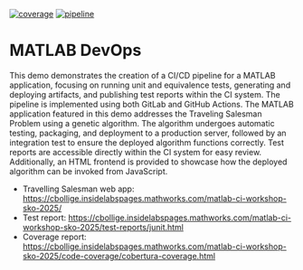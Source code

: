 [![coverage](https://insidelabs-git.mathworks.com/cbollige/matlab-ci-workshop-sko-2025/badges/main/coverage.svg)](https://cbollige.insidelabspages.mathworks.com/matlab-ci-workshop-sko-2025/code-coverage/cobertura-coverage.html)
[![pipeline](https://insidelabs-git.mathworks.com/cbollige/matlab-ci-workshop-sko-2025/badges/main/pipeline.svg)](https://insidelabs-git.mathworks.com/cbollige/matlab-ci-workshop-sko-2025/-/commits/main)

# MATLAB DevOps

This demo demonstrates the creation of a CI/CD pipeline for a MATLAB application, 
focusing on running unit and equivalence tests, generating and deploying artifacts, 
and publishing test reports within the CI system. 
The pipeline is implemented using both GitLab and GitHub Actions.
The MATLAB application featured in this demo addresses the Traveling Salesman 
Problem using a genetic algorithm. The algorithm undergoes automatic testing, 
packaging, and deployment to a production server, followed by an integration 
test to ensure the deployed algorithm functions correctly. Test reports are 
accessible directly within the CI system for easy review. 
Additionally, an HTML frontend is provided to showcase how the deployed 
algorithm can be invoked from JavaScript.

- Travelling Salesman web app: <https://cbollige.insidelabspages.mathworks.com/matlab-ci-workshop-sko-2025/>
- Test report: <https://cbollige.insidelabspages.mathworks.com/matlab-ci-workshop-sko-2025/test-reports/junit.html>
- Coverage report: <https://cbollige.insidelabspages.mathworks.com/matlab-ci-workshop-sko-2025/code-coverage/cobertura-coverage.html>